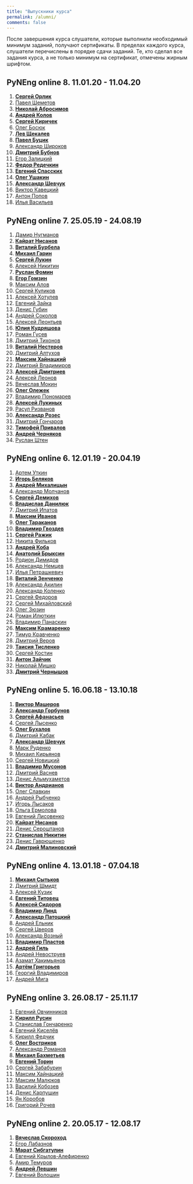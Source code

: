 ```yaml
---
title: "Выпускники курса"
permalink: /alumni/
comments: false
---
```


После завершения курса слушатели, которые выполнили необходимый минимум заданий, получают сертификаты. В пределах каждого курса, слушатели перечислены в порядке сдачи заданий.
Те, кто сделал все задания курса, а не только минимум на сертификат, отмечены жирным шрифтом.

## PyNEng online 8. 11.01.20 - 11.04.20

1. **[Сергей Орлик](https://pyneng.github.io/alumni/Sergey_Orlik)**
2. [Павел Шеметов](https://pyneng.github.io/alumni/Pavel_Shemetov)
3. **[Николай Абросимов](https://pyneng.github.io/alumni/Nikolay_Abrosimov)**
4. **[Андрей Колов](https://pyneng.github.io/alumni/Andrey_Kolov)**
5. **[Сергей Киричек](https://pyneng.github.io/alumni/Sergei_Kirichek)**
6. [Олег Босюк](https://pyneng.github.io/alumni/Oleh_Bosiuk)
7. **[Лев Щекалев](https://pyneng.github.io/alumni/Lev_Shchekalev)**
8. **[Павел Буцик](https://pyneng.github.io/alumni/Pavel_Butsik)**
9. [Александр Широков](https://pyneng.github.io/alumni/Alexander_Shirokov)
10. **[Дмитрий Бубнов](https://pyneng.github.io/alumni/Dmitry_Bubnov)**
11. [Егор Залицкий](https://pyneng.github.io/alumni/Egor_Zalitskiy)
12. **[Федор Редечкин](https://pyneng.github.io/alumni/Fedor_Redechkin)**
13. **[Евгений Спасских](https://pyneng.github.io/alumni/Evgeniy_Spasskikh)**
14. **[Олег Ушакин](https://pyneng.github.io/alumni/Oleg_Ushakin)**
15. **[Александр Шевчук](https://pyneng.github.io/alumni/Alexander_Shevchuk)**
16. [Виктор Кавецкий](https://pyneng.github.io/alumni/Viktor_Kavetskiy)
17. [Антон Попов](https://pyneng.github.io/alumni/Anton_Popov)
18. [Илья Васильев](https://pyneng.github.io/alumni/Ilya_Vasilyev)

## PyNEng online 7. 25.05.19 - 24.08.19

1. [Дамир Нугманов](https://pyneng.github.io/alumni/Damir_Nugmanov)
2. **[Кайрат Нисанов](https://pyneng.github.io/alumni/Kairat_Nissanov)**
3. **[Виталий Бурбела](https://pyneng.github.io/alumni/Vitaliy_Burbela)**
4. **[Михаил Гарин](https://pyneng.github.io/alumni/Mikhail_Garin)**
5. **[Сергей Лукин](https://pyneng.github.io/alumni/Sergey_Lukin)**
6. [Алексей Никитин](https://pyneng.github.io/alumni/Alexey_Nikitin)
7. **[Руслан Фомин](https://pyneng.github.io/alumni/Ruslan_Fomin)**
8. **[Егор Гомзин](https://pyneng.github.io/alumni/Egor_Gomzin)**
9. [Максим Алов](https://pyneng.github.io/alumni/Maksim_Alov)
10. [Сергей Куликов](https://pyneng.github.io/alumni/Sergei_Kulikov)
11. [Алексей Хотулев](https://pyneng.github.io/alumni/Alexey_Khotulev)
12. [Евгений Зайка](https://pyneng.github.io/alumni/Eugene_Zayka)
13. [Денис Губин](https://pyneng.github.io/alumni/Denis_Gubin)
14. [Андрей Соколов](https://pyneng.github.io/alumni/Andrey_Sokolov)
15. [Алексей Леонтьев](https://pyneng.github.io/alumni/Alexey_Leontiev)
16. **[Юлия Кудряшова](https://pyneng.github.io/alumni/Yuliya_Kudryashova)**
17. [Роман Гусев](https://pyneng.github.io/alumni/Roman_Gusev)
18. [Дмитрий Тихонов](https://pyneng.github.io/alumni/Dmitriy_Tikhonov)
19. **[Виталий Нестеров](https://pyneng.github.io/alumni/Vitaly_Nesterov)**
20. [Дмитрий Алтухов](https://pyneng.github.io/alumni/Dmitrii_Altukhov)
21. **[Максим Хайнацкий](https://pyneng.github.io/alumni/Maksim_Khainatskiy)**
22. [Дмитрий Владимиров](https://pyneng.github.io/alumni/Dmitry_Vladimirov)
23. **[Алексей Дмитриев](https://pyneng.github.io/alumni/Alexei_Dmitriev)**
24. [Алексей Леонов](https://pyneng.github.io/alumni/Alexey_Leonov)
25. [Вячеслав Мокин](https://pyneng.github.io/alumni/Vyacheslav_Mokin)
26. **[Олег Олежек](https://pyneng.github.io/alumni/Oleh_Olezhek)**
27. [Владимир Пономарев](https://pyneng.github.io/alumni/Vladimir_Ponomarev)
28. **[Алексей Лукиных](https://pyneng.github.io/alumni/Aleksey_Lukinykh)**
29. [Расул Ризванов](https://pyneng.github.io/alumni/Rasul_Rizvanov)
30. **[Александр Розес](https://pyneng.github.io/alumni/Alexander_Rozes)**
31. [Дмитрий Гончаров](https://pyneng.github.io/alumni/Dmitry_Goncharov)
32. **[Тимофей Привалов](https://pyneng.github.io/alumni/Timofey_Privalov)**
33. **[Андрей Черняков](https://pyneng.github.io/alumni/Andrey_Chernyakov)**
34. [Руслан Штен](https://pyneng.github.io/alumni/Ruslan_Shten)



## PyNEng online 6. 12.01.19 - 20.04.19

1. [Артем Уткин](https://pyneng.github.io/alumni/Artem_Utkin)
2. **[Игорь Беляков](https://pyneng.github.io/alumni/Igor_Beliakov)**
3. **[Андрей Михалицын](https://pyneng.github.io/alumni/Andrey_Mikhalitsyn)**
4. [Александр Молчанов](https://pyneng.github.io/alumni/Aleksandr_Molchanov)
5. **[Сергей Демихов](https://pyneng.github.io/alumni/Sergey_Demikhov)**
6. **[Владислав Данилюк](https://pyneng.github.io/alumni/Vladislav_Daniliuk)**
7. [Дмитрий Ипатов](https://pyneng.github.io/alumni/Dmitry_Ipatov)
8. **[Максим Иванов](https://pyneng.github.io/alumni/Maksim_Ivanov)**
9. **[Олег Тараканов](https://pyneng.github.io/alumni/Oleg_Tarakanov)**
10. **[Владимир Гвоздев](https://pyneng.github.io/alumni/Vladimir_Gvozdev)**
11. **[Сергей Ражик](https://pyneng.github.io/alumni/Sergey_Razhik)**
12. [Никита Фильков](https://pyneng.github.io/alumni/Nikita_Filkov)
13. **[Андрей Коба](https://pyneng.github.io/alumni/Andrey_Koba)**
14. **[Анатолий Брыксин](https://pyneng.github.io/alumni/Anatoly_Bryksin)**
15. [Родион Димидов](https://pyneng.github.io/alumni/Rodion_Dimidov)
16. [Александр Немцев](https://pyneng.github.io/alumni/Alexander_Nemtsev)
17. [Илья Петрашкевич](https://pyneng.github.io/alumni/Ilya_Petrashkevich)
18. **[Виталий Зенченко](https://pyneng.github.io/alumni/Vitaly_Zenchenko)**
19. [Александр Акилин](https://pyneng.github.io/alumni/Alexander_Akilin)
20. [Александр Коленко](https://pyneng.github.io/alumni/Aleksandr_Kolenko)
21. [Сергей Федоров](https://pyneng.github.io/alumni/Sergey_Fedorov)
22. [Сергей Михайловский](https://pyneng.github.io/alumni/Sergey_Mikhaylovskiy)
23. [Олег Зюзин](https://pyneng.github.io/alumni/Oleg_Zyuzin)
24. [Роман Илюткин](https://pyneng.github.io/alumni/Roman_Ilyutkin)
25. [Владимир Панаскин](https://pyneng.github.io/alumni/Vladimir_Panaskin)
26. **[Максим Крамаренко](https://pyneng.github.io/alumni/Maksim_Kramarenko)**
27. [Тимур Кравченко](https://pyneng.github.io/alumni/Timur_Kravchenko)
28. [Дмитрий Веров](https://pyneng.github.io/alumni/Dmitriy_Verov)
29. **[Таисия Тисленко](https://pyneng.github.io/alumni/Taisiya_Tislenko)**
30. [Сергей Костин](https://pyneng.github.io/alumni/Sergey_Kostin)
31. **[Антон Зайчик](https://pyneng.github.io/alumni/Anton_Zaychik)**
32. [Николай Мишко](https://pyneng.github.io/alumni/Nikolay_Mishko)
33. **[Дмитрий Чернышов](https://pyneng.github.io/alumni/Dmitry_Chernyshov)**

## PyNEng online 5. 16.06.18 - 13.10.18

1. **[Виктор Машеров](https://pyneng.github.io/alumni/Viktor_Masherov)**
2. **[Александр Горбунов](https://pyneng.github.io/alumni/Aleksandr_Gorbunov)**
3. **[Сергей Афанасьев](https://pyneng.github.io/alumni/Sergey_Afanasyev)**
4. [Сергей Лысенко](https://pyneng.github.io/alumni/Sergey_Lysenko)
5. **[Олег Бухалов](https://pyneng.github.io/alumni/Oleg_Bukhalov)**
6. [Дмитрий Кабак](https://pyneng.github.io/alumni/Dmytro_Kabak)
7. **[Александр Шевчук](https://pyneng.github.io/alumni/Alexander_Shevchuk)**
8. [Марк Руденко](https://pyneng.github.io/alumni/Mark_Rudenko)
9. [Михаил Кирьянов](https://pyneng.github.io/alumni/Mikhail_Kirianov)
10. [Сергей Новицкий](https://pyneng.github.io/alumni/Sergey_Nowitzki)
11. **[Владимир Мусонов](https://pyneng.github.io/alumni/Vladimir_Musonov)**
12. [Дмитрий Васнев](https://pyneng.github.io/alumni/Dmytro_Vasniev)
13. [Денис Альмухаметов](https://pyneng.github.io/alumni/Denis_Almukhametov)
14. **[Виктор Андрианов](https://pyneng.github.io/alumni/Victor_Andrianov)**
15. [Олег Славкин](https://pyneng.github.io/alumni/Oleg_Slavkin)
16. [Андрей Рыбченко](https://pyneng.github.io/alumni/Andrey_Rybchenko)
17. [Игорь Лысаков](https://pyneng.github.io/alumni/Igor_Lysakov)
18. [Ольга Ермолова](https://pyneng.github.io/alumni/Olga_Ermolova)
19. [Евгений Лисовенко](https://pyneng.github.io/alumni/Evgeny_Lisovenko)
20. **[Кайрат Нисанов](https://pyneng.github.io/alumni/Kairat_Nissanov)**
21. [Денис Сероштанов](https://pyneng.github.io/alumni/Denis_Seroshtanov)
22. **[Станислав Никитин](https://pyneng.github.io/alumni/Stanislav_Nikitin)**
23. [Денис Гаврюшенко](https://pyneng.github.io/alumni/Denis_Gavryushenko)
24. **[Дмитрий Малиновский](https://pyneng.github.io/alumni/Dmitry_Malinovsky)**


## PyNEng online 4. 13.01.18 - 07.04.18

1. **[Михаил Сытьков](https://pyneng.github.io/alumni/Mikhail_Sytkov)**
2. [Дмитрий Шмидт](https://pyneng.github.io/alumni/Dmitriy_Shmidt)
3. [Алексей Кузик](https://pyneng.github.io/alumni/Alexey_Kuzik)
4. **[Евгений Титовец](https://pyneng.github.io/alumni/Evgeny_Titovets)**
5. **[Алексей Сидоров](https://pyneng.github.io/alumni/Alexey_Sidorov)**
6. **[Владимир Линд](https://pyneng.github.io/alumni/Vladimir_Lind)**
7. **[Александр Патоцкий](https://pyneng.github.io/alumni/Aliksandr_Patotski)**
8. [Андрей Ельник](https://pyneng.github.io/alumni/Andy_Yelnik)
9. [Сергей Цверов](https://pyneng.github.io/alumni/Sergey_Tsverov)
10. [Александр Возный](https://pyneng.github.io/alumni/Alexander_Vozny)
11. **[Владимир Пластов](https://pyneng.github.io/alumni/Vladimir_Plastov)**
12. **[Андрей Гиль](https://pyneng.github.io/alumni/Andrew_Gill)**
13. [Андрей Невоструев](https://pyneng.github.io/alumni/Andrei_Nevostruev)
14. [Азамат Хакимьянов](https://pyneng.github.io/alumni/Azamat_Khakimyanov)
15. **[Артём Григорьев](https://pyneng.github.io/alumni/Artem_Grigoriev)**
16. [Георгий Владимиров](https://pyneng.github.io/alumni/Georgij_Vladimirov)
17. [Андрей Мига](https://pyneng.github.io/alumni/Andrej_Miga)


## PyNEng online 3. 26.08.17 - 25.11.17

1. [Евгений Овчинников](https://pyneng.github.io/alumni/Evgeniy_Ovchinnikov)
2. **[Кирилл Русин](https://pyneng.github.io/alumni/Kirill_Rusin)**
3. [Станислав Гончаренко](https://pyneng.github.io/alumni/Stanislav_Goncharenko)
4. [Евгений Киселёв](https://pyneng.github.io/alumni/Evgeny_Kiselev)
5. [Кирилл Федчик](https://pyneng.github.io/alumni/Kirill_Fedchik)
6. **[Олег Востриков](https://pyneng.github.io/alumni/Oleg_Vostrikov)**
7. [Александр Романов](https://pyneng.github.io/alumni/Alexandr_Romanov)
8. **[Михаил Бахметьев](https://pyneng.github.io/alumni/Mikhail_Bakhmetiev)**
9. **[Евгений Торин](https://pyneng.github.io/alumni/Evgeniy_Torin)**
10. [Сергей Забабурин](https://pyneng.github.io/alumni/Sergey_Zababurin)
11. [Максим Хайнацкий](https://pyneng.github.io/alumni/Maksim_Khainatskiy)
12. [Максим Малюков](https://pyneng.github.io/alumni/Maxim_Malyukov)
13. [Василий Кобозев](https://pyneng.github.io/alumni/Vasily_Kobozev)
14. [Денис Карпушин](https://pyneng.github.io/alumni/Denis_Karpushin)
15. [Ян Коробов](https://pyneng.github.io/alumni/Ian_Korobov)
16. [Григорий Рочев](https://pyneng.github.io/alumni/Grigoriy_Rochev)

## PyNEng online 2. 20.05.17 - 12.08.17

1. **[Вячеслав Скороход](https://pyneng.github.io/alumni/Viacheslav_Skorokhod)**
2. [Егор Лабазнов](https://pyneng.github.io/alumni/Egor_Labaznov)
3. **[Марат Сибгатулин](https://pyneng.github.io/alumni/Marat_Sibgatulin)**
4. [Евгений Крылов-Алефиренко](https://pyneng.github.io/alumni/Yauheni_Krylou-Alefirenko)
5. [Амир Темуров](https://pyneng.github.io/alumni/Amir_Temurov)
6. **[Андрей Левшин](https://pyneng.github.io/alumni/Andrew_Levshin)**
7. [Евгений Волошин](https://pyneng.github.io/alumni/Yevgeniy_Voloshin)

